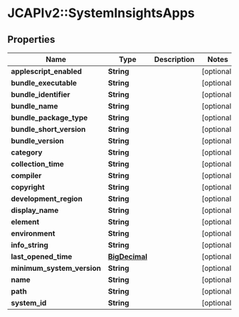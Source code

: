 # JCAPIv2::SystemInsightsApps

## Properties
Name | Type | Description | Notes
------------ | ------------- | ------------- | -------------
**applescript_enabled** | **String** |  | [optional] 
**bundle_executable** | **String** |  | [optional] 
**bundle_identifier** | **String** |  | [optional] 
**bundle_name** | **String** |  | [optional] 
**bundle_package_type** | **String** |  | [optional] 
**bundle_short_version** | **String** |  | [optional] 
**bundle_version** | **String** |  | [optional] 
**category** | **String** |  | [optional] 
**collection_time** | **String** |  | [optional] 
**compiler** | **String** |  | [optional] 
**copyright** | **String** |  | [optional] 
**development_region** | **String** |  | [optional] 
**display_name** | **String** |  | [optional] 
**element** | **String** |  | [optional] 
**environment** | **String** |  | [optional] 
**info_string** | **String** |  | [optional] 
**last_opened_time** | [**BigDecimal**](BigDecimal.md) |  | [optional] 
**minimum_system_version** | **String** |  | [optional] 
**name** | **String** |  | [optional] 
**path** | **String** |  | [optional] 
**system_id** | **String** |  | [optional] 

